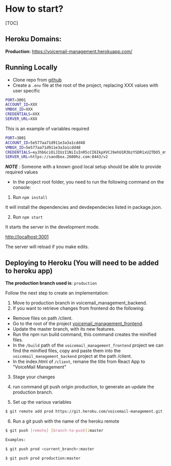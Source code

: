 # How to start?

[TOC]

## Heroku Domains:

__Production:__ https://voicemail-management.herokuapp.com/


## Running Locally

* Clone repo from [github](https://github.com/AlexanderCortez/voicemail_management_backend)
* Create a `.env` file at the root of the project, replacing XXX values with user specific

```sh
PORT=3001
ACCOUNT_ID=XXX
VMBOX_ID=XXX
CREDENTIALS=XXX
SERVER_URL=XXX
```

This is an example of variables required

```sh
PORT=3001
ACCOUNT_ID=5e577aa71d911e3a3a1cdd48
VMBOX_ID=5e577aa71d911e3a3a1cdd48
CREDENTIALS=eyJhbGciOiJIUzI1NiIsInR5cCI6IkpXVCJ9ehU1R3bzYSDR1xU2TDO5_mtWsB3ftCo_2OMFFjghhOI=
SERVER_URL=https://sandbox.2600hz.com:8443/v2
```

**_NOTE_** : Someone with a known good local setup should be able to provide required values

* In the project root folder, you need to run the following command on the console:

1. Run `npm install`

It will install the dependencies and devdependecies listed in package.json.

2. Run `npm start`

It starts the server in the development mode.

[http://localhost:3001](http://localhost:3001)

The server will reload if you make edits.

## Deploying to Heroku (You will need to be added to heroku app)

__The production branch used is__: `production`

Follow the next step to create an implementation:

1. Move to production branch in voicemail_management_backend.
2. If you want to retrieve changes from frontend do the following:
  - Remove files on path /client.
  - Go to the root of the project [voicemail_management_frontend](https://github.com/AlexanderCortez/voicemail_management_frontend).
  - Update the master branch, with its new features.
  - Run the npm run build command, this command creates the minified files.
  - In the `/build` path of the `voicemail_management_frontend` project we can find the minified files, copy and paste them into the `voicemail_management_backend` project at the path /client.
  - In the index.html of `/client`, remane the title from React App to "VoiceMail Management"
3. Stage your changes
4. run command git push origin production, to generate an update the production branch.

5. Set up the various variables

```sh
$ git remote add prod https://git.heroku.com/voicemail-management.git
```

6. Run a git push with the name of the heroku remote

```sh
$ git push [remote] [branch-to-push]:master

Examples:

$ git push prod <current_branch>:master

$ git push prod production:master